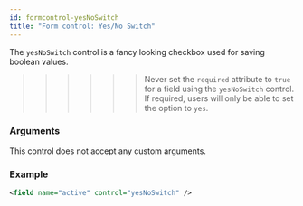 ```yaml
---
id: formcontrol-yesNoSwitch
title: "Form control: Yes/No Switch"
---
```


The `yesNoSwitch` control is a fancy looking checkbox used for saving boolean values.

>>>>>> Never set the `required` attribute to `true` for a field using the `yesNoSwitch` control. If required, users will only be able to set the option to `yes`.

### Arguments

This control does not accept any custom arguments.

### Example

```xml
<field name="active" control="yesNoSwitch" />
```
